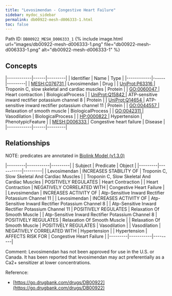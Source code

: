 ```yaml
---
title: "Levosimendan - Congestive Heart Failure"
sidebar: mydoc_sidebar
permalink: db00922-mesh-d006333-1.html
toc: false 
---
```



Path ID: `DB00922_MESH_D006333_1`
{% include image.html url="images/db00922-mesh-d006333-1.png" file="db00922-mesh-d006333-1.png" alt="db00922-mesh-d006333-1" %}

## Concepts

|------------|------|---------|
| Identifier | Name | Type    |
|------------|------|---------|
| <a href="https://identifiers.org/MESH:C076731">MESH:C076731 </a> | Levosimendan | Drug |
| <a href="https://identifiers.org/UniProt:P63316">UniProt:P63316 </a> | Troponin C, slow skeletal and cardiac muscles | Protein |
| <a href="https://identifiers.org/GO:0060047">GO:0060047 </a> | Heart contraction | BiologicalProcess |
| <a href="https://identifiers.org/UniProt:Q15842">UniProt:Q15842 </a> | ATP-sensitive inward rectifier potassium channel 8 | Protein |
| <a href="https://identifiers.org/UniProt:Q14654">UniProt:Q14654 </a> | ATP-sensitive inward rectifier potassium channel 11 | Protein |
| <a href="https://identifiers.org/GO:0044557">GO:0044557 </a> | Relaxation of smooth muscle | BiologicalProcess |
| <a href="https://identifiers.org/GO:0042311">GO:0042311 </a> | Vasodilation | BiologicalProcess |
| <a href="https://identifiers.org/HP:0000822">HP:0000822 </a> | Hypertension | PhenotypicFeature |
| <a href="https://identifiers.org/MESH:D006333">MESH:D006333 </a> | Congestive heart failure | Disease |
|------------|------|---------|

## Relationships


NOTE: predicates are annotated in <a href="https://github.com/biolink/biolink-model/releases/tag/v1.3.0">Biolink Model (v1.3.0)</a>

|---------|-----------|---------|
| Subject | Predicate | Object  |
|---------|-----------|---------|
| Levosimendan | INCREASES STABILITY OF | Troponin C, Slow Skeletal And Cardiac Muscles |
| Troponin C, Slow Skeletal And Cardiac Muscles | POSITIVELY REGULATES | Heart Contraction |
| Heart Contraction | NEGATIVELY CORRELATED WITH | Congestive Heart Failure |
| Levosimendan | INCREASES ACTIVITY OF | Atp-Sensitive Inward Rectifier Potassium Channel 11 |
| Levosimendan | INCREASES ACTIVITY OF | Atp-Sensitive Inward Rectifier Potassium Channel 8 |
| Atp-Sensitive Inward Rectifier Potassium Channel 11 | POSITIVELY REGULATES | Relaxation Of Smooth Muscle |
| Atp-Sensitive Inward Rectifier Potassium Channel 8 | POSITIVELY REGULATES | Relaxation Of Smooth Muscle |
| Relaxation Of Smooth Muscle | POSITIVELY REGULATES | Vasodilation |
| Vasodilation | NEGATIVELY CORRELATED WITH | Hypertension |
| Hypertension | AFFECTS RISK FOR | Congestive Heart Failure |
|---------|-----------|---------|

Comment: Levosimendan has not been approved for use in the U.S. or Canada.  It has been reported that levosimendan may act preferentially as a Ca2+ sensitizer at lower concentrations.

Reference: 
  - [https://go.drugbank.com/drugs/DB00922](https://go.drugbank.com/drugs/DB00922)
